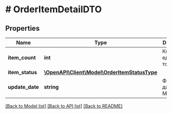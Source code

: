 # # OrderItemDetailDTO

## Properties

Name | Type | Description | Notes
------------ | ------------- | ------------- | -------------
**item_count** | **int** | Количество единиц товара. |
**item_status** | [**\OpenAPI\Client\Model\OrderItemStatusType**](OrderItemStatusType.md) |  |
**update_date** | **string** | Формат даты: &#x60;ДД-ММ-ГГГГ&#x60;. |

[[Back to Model list]](../../README.md#models) [[Back to API list]](../../README.md#endpoints) [[Back to README]](../../README.md)
